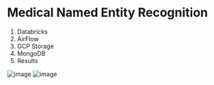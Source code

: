 # Medical Named Entity Recognition

1. Databricks
2. AirFlow
3. GCP Storage
4. MongoDB
5. Results

![image](https://user-images.githubusercontent.com/37137862/228661702-6bc08cd1-748e-4440-be3d-1af9799c0301.png)
![image](https://user-images.githubusercontent.com/37137862/228661732-e9c459d9-83a7-469f-80ec-c6bd3376daea.png)
